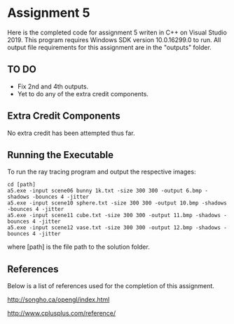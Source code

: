 # Assignment 5

Here is the completed code for assignment 5 writen in C++ on Visual Studio 2019. 
This program requires Windows SDK version 10.0.16299.0 to run. 
All output file requirements for this assignment are in the "outputs" folder. 

## TO DO

* Fix 2nd and 4th outputs. 
* Yet to do any of the extra credit components.

## Extra Credit Components

No extra credit has been attempted thus far. 

## Running the Executable

To run the ray tracing program and output the respective images:

```
cd [path] 
a5.exe -input scene06 bunny 1k.txt -size 300 300 -output 6.bmp -shadows -bounces 4 -jitter 
a5.exe -input scene10 sphere.txt -size 300 300 -output 10.bmp -shadows -bounces 4 -jitter
a5.exe -input scene11 cube.txt -size 300 300 -output 11.bmp -shadows -bounces 4 -jitter 
a5.exe -input scene12 vase.txt -size 300 300 -output 12.bmp -shadows -bounces 4 -jitter 
```

where [path] is the file path to the solution folder.


## References

Below is a list of references used for the completion of this assignment. 

http://songho.ca/opengl/index.html

http://www.cplusplus.com/reference/




